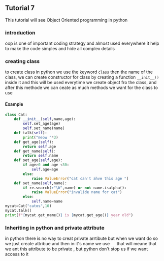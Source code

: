 ## Tutorial 7
This tutorial will see Object Oriented programming in python 
### introduction
oop is one of important coding strategy and almost used everywhere it help to make the code simples and hide all complex details
### creating class
to create class in python we use the keyword `class` then the name of the class, we can create constructor for class by creating a function ``__init__()`` inside it and this will be used everytime we create object fro the class, and after this methode we can ceate as much methods we want for the class to use 
#### Example
```Python
class Cat:
    def __init__(self,name,age):
        self.set_age(age)
        self.set_name(name)
    def talk(self):
        print("meow "*3)
    def get_age(self):
        return self.age
    def get_name(self):
        return self.name
    def set_age(self,age):
        if age>0 and age <30:
            self.age=age
        else:
            raise ValueError("cat can't ahve this age ")
    def set_name(self,name):
        if re.search(r"\W",name) or not name.isalpha():
            raise ValueError("invalide name for cat")
        else:
            self.name=name
mycat=Cat("catos",10)
mycat.talk()
print(f"{mycat.get_name()} is {mycat.get_age()} year old")
```
### Inheriting in python and private attribute
in python there is no way to creat private arrtibute but when we want do so we just create attribue and then in it's name we use `__` that will meane that we ant this attribute to be private , but python don't stop us if we want access to it 
